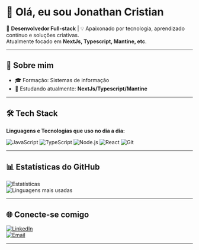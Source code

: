# 👋 Olá, eu sou Jonathan Cristian

🎯 **Desenvolvedor Full-stack** | 💡 Apaixonado por tecnologia, aprendizado contínuo e soluções criativas.  
Atualmente focado em **NextJs, Typescript, Mantine, etc**.  

---

## 🚀 Sobre mim
- 🎓 Formação: Sistemas de informação 
- 🌱 Estudando atualmente: **NextJs/Typescript/Mantine**  

---

## 🛠️ Tech Stack
**Linguagens e Tecnologias que uso no dia a dia:**

![JavaScript](https://img.shields.io/badge/-JavaScript-F7DF1E?logo=javascript&logoColor=000)
![TypeScript](https://img.shields.io/badge/-TypeScript-3178C6?logo=typescript&logoColor=fff)
![Node.js](https://img.shields.io/badge/-Node.js-339933?logo=node.js&logoColor=fff)
![React](https://img.shields.io/badge/-React-61DAFB?logo=react&logoColor=000)
![Git](https://img.shields.io/badge/-Git-F05032?logo=git&logoColor=fff)

---

## 📊 Estatísticas do GitHub
![Estatísticas](https://github-readme-stats.vercel.app/api?username=Jonathan0609&show_icons=true&theme=tokyonight)  
![Linguagens mais usadas](https://github-readme-stats.vercel.app/api/top-langs/?username=Jonathan0609&layout=compact&theme=tokyonight)  

---

## 🌐 Conecte-se comigo
[![LinkedIn](https://img.shields.io/badge/-LinkedIn-0A66C2?logo=linkedin&logoColor=fff)](https://www.linkedin.com/in//jonathan-cristian-19b653184/)  
[![Email](https://img.shields.io/badge/-Email-D14836?logo=gmail&logoColor=fff)](mailto:jonhcristian2000@gmail.com)  

---
